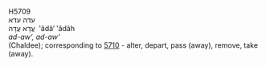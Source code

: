 <body>
  <p>H5709<br>  עדה    עדא  <br> עֲדָא  עֲדָה  ‎  ‛ădâ‘  ‛ădâh  <br><i>ad-aw‘,</i> <i>ad-aw‘ </i><br>(Chaldee); corresponding to <a href="h5710.htm">5710</a>  - alter, depart, pass (away), remove, take (away).<br></p>
 </body>